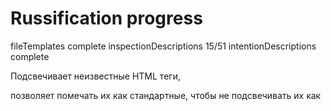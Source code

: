 # Russification progress

fileTemplates complete
inspectionDescriptions 15/51
intentionDescriptions complete

Подсвечивает неизвестные HTML теги,

позволяет помечать их как стандартные, чтобы не подсвечивать их как